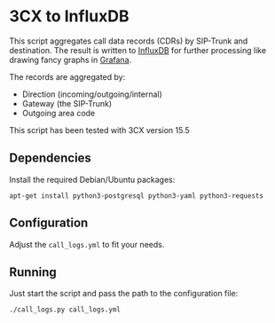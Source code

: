 # 3CX to InfluxDB

This script aggregates call data records (CDRs) by SIP-Trunk and destination.
The result is written to [InfluxDB](https://www.influxdata.com/products/influxdb-overview/) for further processing like drawing fancy graphs in [Grafana](https://grafana.com/).

The records are aggregated by:
* Direction (incoming/outgoing/internal)
* Gateway (the SIP-Trunk)
* Outgoing area code

This script has been tested with 3CX version 15.5

## Dependencies

Install the required Debian/Ubuntu packages:

```
apt-get install python3-postgresql python3-yaml python3-requests
```


## Configuration

Adjust the `call_logs.yml` to fit your needs.


## Running

Just start the script and pass the path to the configuration file:

```
./call_logs.py call_logs.yml
```
